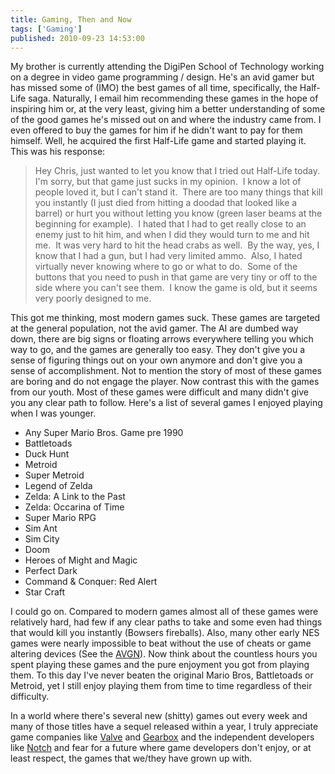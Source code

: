 ```yaml
---
title: Gaming, Then and Now
tags: ['Gaming']
published: 2010-09-23 14:53:00
---
```


<!-- excerpt -->
My brother is currently attending the DigiPen School of Technology working on a
degree in video game programming / design. He's an avid gamer but has missed
some of (IMO) the best games of all time, specifically, the Half-Life saga.
Naturally, I email him recommending these games in the hope of inspiring him or,
at the very least, giving him a better understanding of some of the good games
he's missed out on and where the industry came from. I even offered to buy the
games for him if he didn't want to pay for them himself. Well, he acquired the
first Half-Life game and started playing it. This was his response:
<!-- endexcerpt -->

> Hey Chris, just wanted to let you know that I tried out Half-Life today.  I'm
> sorry, but that game just sucks in my opinion.  I know a lot of people loved
> it, but I can't stand it.  There are too many things that kill you instantly
> (I just died from hitting a doodad that looked like a barrel) or hurt you
> without letting you know (green laser beams at the beginning for example).  I 
> hated that I had to get really close to an enemy just to hit him, and when I
> did they would turn to me and hit me.  It was very hard to hit the head crabs
> as well.  By the way, yes, I know that I had a gun, but I had very limited
> ammo.  Also, I hated virtually never knowing where to go or what to do.  Some
> of the buttons that you need to push in that game are very tiny or off to the
> side where you can't see them.  I know the game is old, but it seems very
> poorly designed to me.

This got me thinking, most modern games suck. These games are targeted at the
general population, not the avid gamer. The AI are dumbed way down, there are
big signs or floating arrows everywhere telling you which way to go, and the
games are generally too easy. They don't give you a sense of figuring things out
on your own anymore and don't give you a sense of accomplishment. Not to mention
the story of most of these games are boring and do not engage the player. Now
contrast this with the games from our youth. Most of these games were difficult
and many didn't give you any clear path to follow. Here's a list of several
games I enjoyed playing when I was younger.

  * Any Super Mario Bros. Game pre 1990  
  * Battletoads  
  * Duck Hunt  
  * Metroid  
  * Super Metroid  
  * Legend of Zelda  
  * Zelda: A Link to the Past  
  * Zelda: Occarina of Time  
  * Super Mario RPG  
  * Sim Ant  
  * Sim City  
  * Doom  
  * Heroes of Might and Magic  
  * Perfect Dark  
  * Command & Conquer: Red Alert  
  * Star Craft

I could go on. Compared to modern games almost all of these games were
relatively hard, had few if any clear paths to take and some even had things
that would kill you instantly (Bowsers fireballs). Also, many other early NES
games were nearly impossible to beat without the use of cheats or game altering
devices (See the [AVGN](http://www.cinemassacre.com/category/avgn/ "The Angry
Video Game Nerd")). Now think about the countless hours you spent playing these
games and the pure enjoyment you got from playing them. To this day I've never
beaten the original Mario Bros, Battletoads or Metroid, yet I still enjoy
playing them from time to time regardless of their difficulty.

In a world where there's several new (shitty) games out every week and many of
those titles have a sequel released within a year, I truly appreciate game
companies like [Valve](http://www.valvesoftware.com/ "Valve Software") and
[Gearbox](http://www.gearboxsoftware.com "Gearbox Software") and the independent
developers like [Notch](http://www.minecraft.net "Minecraft") and fear for a
future where game developers don't enjoy, or at least respect, the games that
we/they have grown up with.

